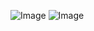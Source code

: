 ![Image](https://github.com/user-attachments/assets/6906f935-8307-4d3a-be7e-a96a3c3aac82)
![Image](https://github.com/user-attachments/assets/5a9822a4-aabf-4ccc-a138-41f683fd163f)

